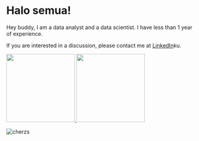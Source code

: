 # Halo semua! 
Hey buddy, I am a data analyst and a data scientist. I have less than 1 year of experience.

If you are interested in a discussion, please contact me at [LinkedIn](https://www.linkedin.com/in/muhammad-zhafran-ghaly-383940214/)ku.
 
<p align="left">
<a href="https://github.com/cherzs">
  <img height="180em" src="https://github-readme-stats-eight-theta.vercel.app/api?username=cherzs&show_icons=true&theme=algolia&include_all_commits=true&count_private=true"/>
  <img height="180em" src="https://github-readme-stats-eight-theta.vercel.app/api/top-langs/?username=cherzs&layout=compact&langs_count=8&theme=algolia"/>
</a>
</p>
<p align="left"> <img src="https://komarev.com/ghpvc/?username=cherzs&label=Profile%20views&color=0e75b6&style=flat" alt="cherzs" /> </p>
